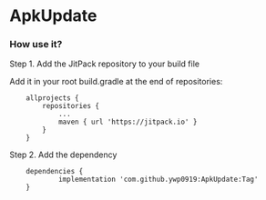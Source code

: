 # ApkUpdate
### How use it?
Step 1. Add the JitPack repository to your build file

Add it in your root build.gradle at the end of repositories:
~~~
	allprojects {
		repositories {
			...
			maven { url 'https://jitpack.io' }
		}
	}
~~~
  
Step 2. Add the dependency

~~~
	dependencies {
	        implementation 'com.github.ywp0919:ApkUpdate:Tag'
	}
~~~
